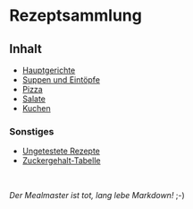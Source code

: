 # Rezeptsammlung

## Inhalt

 - [Hauptgerichte](../../docs/Hauptgerichte)
 - [Suppen und Eintöpfe](https://jimsy2.github.io/Rezepte/docs/Suppen-und-Eintöpfe)
 - [Pizza](https://jimsy2.github.io/Rezepte/docs/Pizza)
 - [Salate](https://jimsy2.github.io/Rezepte/docs/Salate)
 - [Kuchen](https://jimsy2.github.io/Rezepte/docs/Kuchen)


### Sonstiges

 - [Ungetestete Rezepte](https://jimsy2.github.io/Rezepte/docs/Ungetestete-Rezepte)
 - [Zuckergehalt-Tabelle](https://jimsy2.github.io/Rezepte/docs/Zuckergehalt_2017)

&nbsp;

*Der Mealmaster ist tot, lang lebe Markdown!* ;-)
